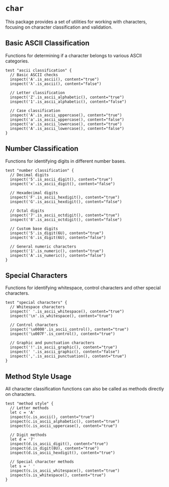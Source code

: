 # `char`

This package provides a set of utilities for working with characters, focusing on character classification and validation.

## Basic ASCII Classification

Functions for determining if a character belongs to various ASCII categories.

```moonbit
test "ascii classification" {
  // Basic ASCII checks
  inspect('A'.is_ascii(), content="true")
  inspect('λ'.is_ascii(), content="false")

  // Letter classification
  inspect('Z'.is_ascii_alphabetic(), content="true")
  inspect('1'.is_ascii_alphabetic(), content="false")

  // Case classification
  inspect('A'.is_ascii_uppercase(), content="true")
  inspect('a'.is_ascii_uppercase(), content="false")
  inspect('a'.is_ascii_lowercase(), content="true")
  inspect('A'.is_ascii_lowercase(), content="false")
}
```

## Number Classification

Functions for identifying digits in different number bases.

```moonbit
test "number classification" {
  // Decimal digits
  inspect('5'.is_ascii_digit(), content="true")
  inspect('x'.is_ascii_digit(), content="false")

  // Hexadecimal digits
  inspect('F'.is_ascii_hexdigit(), content="true")
  inspect('G'.is_ascii_hexdigit(), content="false")

  // Octal digits
  inspect('7'.is_ascii_octdigit(), content="true")
  inspect('8'.is_ascii_octdigit(), content="false")

  // Custom base digits
  inspect('5'.is_digit(6U), content="true")
  inspect('6'.is_digit(6U), content="false")

  // General numeric characters
  inspect('1'.is_numeric(), content="true")
  inspect('A'.is_numeric(), content="false")
}
```

## Special Characters

Functions for identifying whitespace, control characters and other special characters.

```moonbit
test "special characters" {
  // Whitespace characters
  inspect(' '.is_ascii_whitespace(), content="true")
  inspect('\n'.is_whitespace(), content="true")

  // Control characters
  inspect('\u0000'.is_ascii_control(), content="true")
  inspect('\u007F'.is_control(), content="true")

  // Graphic and punctuation characters
  inspect('!'.is_ascii_graphic(), content="true")
  inspect(' '.is_ascii_graphic(), content="false")
  inspect(','.is_ascii_punctuation(), content="true")
}
```

## Method Style Usage

All character classification functions can also be called as methods directly on characters.

```moonbit
test "method style" {
  // Letter methods
  let c = 'A'
  inspect(c.is_ascii(), content="true")
  inspect(c.is_ascii_alphabetic(), content="true")
  inspect(c.is_ascii_uppercase(), content="true")

  // Digit methods
  let d = '7'
  inspect(d.is_ascii_digit(), content="true")
  inspect(d.is_digit(8U), content="true")
  inspect(d.is_ascii_hexdigit(), content="true")

  // Special character methods
  let s = ' '
  inspect(s.is_ascii_whitespace(), content="true")
  inspect(s.is_whitespace(), content="true")
}
```
